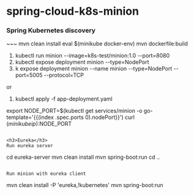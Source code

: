 # spring-cloud-k8s-minion

<h3>Spring Kubernetes discovery</h3>
~~~
mvn clean install
eval $(minikube docker-env)
mvn dockerfile:build

1. kubectl run minion --image=k8s-test/minion:1.0 --port=8080
2. kubectl expose deployment minion --type=NodePort
3. k expose deployment minion --name minion --type=NodePort --port=5005 --protocol=TCP

or

1. kubectl apply -f app-deployment.yaml

export NODE_PORT=$(kubectl get services/minion -o go-template='{{(index .spec.ports 0).nodePort}}')
curl $(minikube ip):$NODE_PORT
~~~

<h3>Eureka</h3>
Run eureka server 
~~~
cd eureka-server
mvn clean install
mvn spring-boot:run
cd ..
~~~

Run minion with eureka client
~~~
mvn clean install -P 'eureka,!kubernetes'
mvn spring-boot:run
~~~
